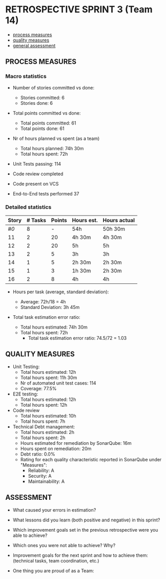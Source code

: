 RETROSPECTIVE SPRINT 3 (Team 14)
=====================================

- [process measures](#process-measures)
- [quality measures](#quality-measures)
- [general assessment](#assessment)

## PROCESS MEASURES 

### Macro statistics

- Number of stories committed vs done: 
    - Stories committed: 6
    - Stories done: 6
- Total points committed vs done:
    - Total points committed: 61 
    - Total points done: 61
- Nr of hours planned vs spent (as a team)
    - Total hours planned: 74h 30m 
    - Total hours spent: 72h  
 
- Unit Tests passing: 114
- Code review completed
- Code present on VCS
- End-to-End tests performed 37

### Detailed statistics

| Story  | # Tasks | Points | Hours est. | Hours actual |
|--------|---------|--------|------------|--------------|
| _#0_   |    8    |   -    |   54h      |    50h 30m   |
| 11     |    2    |   20   |   4h 30m   |    4h 30m    |
| 12     |    2    |   20   |   5h       |    5h        |
| 13     |    2    |   5    |   3h       |    3h        |
| 14     |    1    |   5    |   2h 30m   |    2h 30m    |
| 15     |    1    |   3    |   1h 30m   |    2h 30m    |
| 16     |    2    |   8    |   4h       |    4h        |

- Hours per task (average, standard deviation): 
  - Average: 72h/18 = 4h 
  - Standard Deviation: 3h 45m 

- Total task estimation error ratio: 
    - Total hours estimated: 74h 30m
    - Total hours spent: 72h
        - Total task estimation error ratio: 74.5/72 = 1.03 
  
## QUALITY MEASURES 

- Unit Testing:
  - Total hours estimated: 12h
  - Total hours spent: 11h 30m
  - Nr of automated unit test cases: 114
  - Coverage: 77.5%
- E2E testing:
  - Total hours estimated: 12h
  - Total hours spent: 12h
- Code review 
  - Total hours estimated: 10h
  - Total hours spent: 7h
- Technical Debt management:
  - Total hours estimated: 2h 
  - Total hours spent: 2h
  - Hours estimated for remediation by SonarQube: 16m
  - Hours spent on remediation: 20m
  - Debt ratio: 0.0%
  - Rating for each quality characteristic reported in SonarQube under "Measures":
    - Reliability: A
    - Security: A
    - Maintainability: A
  


## ASSESSMENT

- What caused your errors in estimation?


- What lessons did you learn (both positive and negative) in this sprint?


- Which improvement goals set in the previous retrospective were you able to achieve?

  
- Which ones you were not able to achieve? Why?


- Improvement goals for the next sprint and how to achieve them: (technical tasks, team coordination, etc.)


- One thing you are proud of as a Team:

